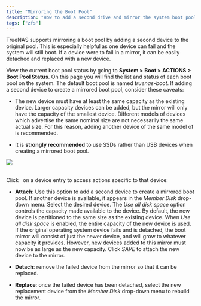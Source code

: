 ```yaml
---
title: "Mirroring the Boot Pool"
description: "How to add a second drive and mirror the system boot pool."
tags: ["zfs"]
---
```


TrueNAS supports mirroring a boot pool by adding a second device to the original pool. This is especially helpful as one device can fail and the system will still boot. If a device were to fail in a mirror, it can be easily detached and replaced with a new device.

View the current boot pool status by going to **System > Boot > ACTIONS > Boot Pool Status**. On this page you will find the list and status of each boot pool on the system. The default boot pool is named *truenas-boot*. If adding a second device to create a mirrored boot pool, consider these caveats:

* The new device must have at least the same capacity as the existing device.
  Larger capacity devices can be added, but the mirror will only have the
  capacity of the smallest device. Different models of devices which advertise
  the same nominal size are not necessarily the same actual size. For this reason,
  adding another device of the same model of is recommended.

* It is **strongly recommended** to use SSDs rather than USB devices when
  creating a mirrored boot pool.

<img src="/images/boot-pool-status.png">
<br><br>

Click <i class="fas fa-ellipsis-v" aria-hidden="true" title="Options"></i>&nbsp; on a device entry to access actions specific to that device:

* **Attach**: Use this option to add a second device to create a mirrored boot pool.
  If another device is available, it appears in the *Member Disk* drop-down menu.
  Select the desired device.
  The *Use all disk space* option controls the capacity made available to the device.
  By default, the new device is partitioned to the same size as the existing device.
  When *Use all disk space* is enabled, the entire capacity of the new device is used.
  If the original operating system device fails and is detached, the boot mirror will consist of just the newer device, and will grow to whatever capacity it provides.
  However, new devices added to this mirror must now be as large as the new capacity.
  Click *SAVE* to attach the new device to the mirror.

* **Detach**: remove the failed device from the mirror so that it can be replaced.

* **Replace**: once the failed device has been detached, select the new replacement device from the *Member Disk* drop-down menu to rebuild the mirror.
